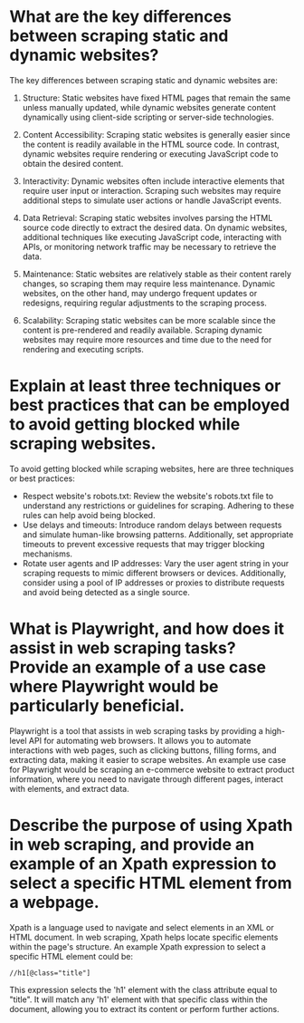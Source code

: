 # What are the key differences between scraping static and dynamic websites?

The key differences between scraping static and dynamic websites are:

1. Structure: Static websites have fixed HTML pages that remain the same unless manually updated, while dynamic websites generate content dynamically using client-side scripting or server-side technologies.

2. Content Accessibility: Scraping static websites is generally easier since the content is readily available in the HTML source code. In contrast, dynamic websites require rendering or executing JavaScript code to obtain the desired content.

3. Interactivity: Dynamic websites often include interactive elements that require user input or interaction. Scraping such websites may require additional steps to simulate user actions or handle JavaScript events.

4. Data Retrieval: Scraping static websites involves parsing the HTML source code directly to extract the desired data. On dynamic websites, additional techniques like executing JavaScript code, interacting with APIs, or monitoring network traffic may be necessary to retrieve the data.

5. Maintenance: Static websites are relatively stable as their content rarely changes, so scraping them may require less maintenance. Dynamic websites, on the other hand, may undergo frequent updates or redesigns, requiring regular adjustments to the scraping process.

6. Scalability: Scraping static websites can be more scalable since the content is pre-rendered and readily available. Scraping dynamic websites may require more resources and time due to the need for rendering and executing scripts.

# Explain at least three techniques or best practices that can be employed to avoid getting blocked while scraping websites.

To avoid getting blocked while scraping websites, here are three techniques or best practices:

* Respect website's robots.txt: Review the website's robots.txt file to understand any restrictions or guidelines for scraping. Adhering to these rules can help avoid being blocked.
* Use delays and timeouts: Introduce random delays between requests and simulate human-like browsing patterns. Additionally, set appropriate timeouts to prevent excessive requests that may trigger blocking mechanisms.
* Rotate user agents and IP addresses: Vary the user agent string in your scraping requests to mimic different browsers or devices. Additionally, consider using a pool of IP addresses or proxies to distribute requests and avoid being detected as a single source.

# What is Playwright, and how does it assist in web scraping tasks? Provide an example of a use case where Playwright would be particularly beneficial.

Playwright is a tool that assists in web scraping tasks by providing a high-level API for automating web browsers. It allows you to automate interactions with web pages, such as clicking buttons, filling forms, and extracting data, making it easier to scrape websites. An example use case for Playwright would be scraping an e-commerce website to extract product information, where you need to navigate through different pages, interact with elements, and extract data.

# Describe the purpose of using Xpath in web scraping, and provide an example of an Xpath expression to select a specific HTML element from a webpage.

Xpath is a language used to navigate and select elements in an XML or HTML document. In web scraping, Xpath helps locate specific elements within the page's structure. An example Xpath expression to select a specific HTML element could be:

```
//h1[@class="title"]
```
This expression selects the 'h1' element with the class attribute equal to "title". It will match any 'h1' element with that specific class within the document, allowing you to extract its content or perform further actions.